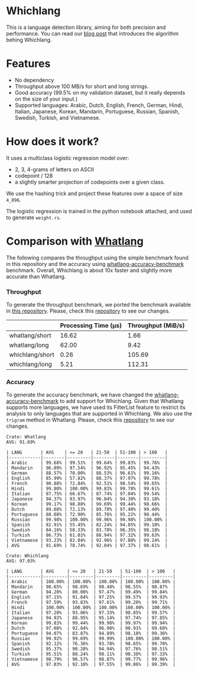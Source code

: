 # Whichlang

This is a language detection library, aiming for both precision and performance. You can read our [blog post](https://quickwit.io/blog/whichlang-language-detection-library) that introduces the algorithm behing Whichlang.

# Features

- No dependency
- Throughput above 100 MB/s for short and long strings.
- Good accuracy (99.5% on my validation dataset, but it really depends on the size of your input.)
- Supported languages: Arabic, Dutch, English, French, German, Hindi, Italian, Japanese, Korean, Mandarin, Portuguese, Russian, Spanish, Swedish, Turkish, and Vietnamese.

# How does it work?

It uses a multiclass logistic regression model over:
- 2, 3, 4-grams of letters on ASCII
- codepoint / 128
- a slightly smarter projection of codepoints over a given class.

We use the hashing trick and project these features over a space of size `4_096`.

The logistic regression is trained in the python notebook attached,
and used to generate `weight.rs`.

# Comparison with [Whatlang](https://github.com/greyblake/whatlang-rs)

The following compares the throughput using the simple benchmark found in this repository and the accuracy using [whatlang-accuracy-benchmark](https://github.com/evanxg852000/whatlang-accuracy-benchmark) benchmark. Overall, Whichlang is about 10x faster and slightly more accurate than Whatlang.

### Throughput

To generate the throughput benchmark, we ported the benchmark available in [this repository](https://github.com/quickwit-oss/whichlang/blob/main/benches/bench.rs). Please, check this [repository](https://github.com/evanxg852000/whatlang-accuracy-benchmark) to see our changes.

|                           | Processing Time (µs) | Throughput (MiB/s) |
| ------------------------- | -------------------- | ------------------ | 
| whatlang/short            | 16.62                | 1.66               | 
| whatlang/long             | 62.00                | 9.42               | 
| whichlang/short           | 0.26                 | 105.69             | 
| whichlang/long            | 5.21                 | 112.31             | 

### Accuracy


To generate the accuracy benchmark, we have changed the [whatlang-accuracy-benchmark](https://github.com/whatlang/whatlang-accuracy-benchmark) to add support for Whichlang. Given that Whatlang supports more languages, we have used its FilterList feature to restrict its analysis to only languages that are supported in Whichlang. We also use the `trigram` method in Whatlang.  Please, check this [repository](https://github.com/evanxg852000/whatlang-accuracy-benchmark) to see our changes.

```
Crate: Whatlang
AVG: 91.69%

| LANG       | AVG    | <= 20   | 21-50  | 51-100 | > 100   |
|------------|--------|---------|--------|--------|---------|
| Arabic     | 99.68% | 99.51%  | 99.64% | 99.83% | 99.76%  |
| Mandarin   | 96.09% | 97.54%  | 96.92% | 95.45% | 94.43%  |
| German     | 88.57% | 70.00%  | 88.53% | 96.61% | 99.16%  |
| English    | 85.99% | 57.82%  | 88.37% | 97.97% | 99.78%  |
| French     | 90.88% | 72.84%  | 92.51% | 98.54% | 99.65%  |
| Hindi      | 99.80% | 100.00% | 99.83% | 99.78% | 99.61%  |
| Italian    | 87.75% | 66.67%  | 87.74% | 97.04% | 99.54%  |
| Japanese   | 94.37% | 93.97%  | 96.04% | 94.30% | 93.18%  |
| Korean     | 99.17% | 98.88%  | 99.69% | 99.44% | 98.66%  |
| Dutch      | 89.68% | 72.13%  | 89.78% | 97.40% | 99.40%  |
| Portuguese | 88.08% | 72.90%  | 85.76% | 95.22% | 98.44%  |
| Russian    | 99.98% | 100.00% | 99.96% | 99.98% | 100.00% |
| Spanish    | 82.91% | 55.45%  | 82.24% | 94.85% | 99.10%  |
| Swedish    | 84.16% | 58.33%  | 83.78% | 96.35% | 98.18%  |
| Turkish    | 86.73% | 61.01%  | 88.94% | 97.32% | 99.63%  |
| Vietnamese | 93.23% | 82.84%  | 92.96% | 97.88% | 99.24%  |
| AVG        | 91.69% | 78.74%  | 92.04% | 97.37% | 98.61%  |
```

```
Crate: Whichlang
AVG: 97.03%

| LANG       | AVG     | <= 20   | 21-50   | 51-100  | > 100   |
|------------|---------|---------|---------|---------|---------|
| Arabic     | 100.00% | 100.00% | 100.00% | 100.00% | 100.00% |
| Mandarin   | 98.65%  | 98.69%  | 98.48%  | 98.55%  | 98.87%  |
| German     | 94.20%  | 80.00%  | 97.47%  | 99.49%  | 99.84%  |
| English    | 97.15%  | 91.84%  | 97.25%  | 99.57%  | 99.93%  |
| French     | 97.59%  | 93.83%  | 97.61%  | 99.20%  | 99.71%  |
| Hindi      | 100.00% | 100.00% | 100.00% | 100.00% | 100.00% |
| Italian    | 97.20%  | 93.06%  | 97.33%  | 98.85%  | 99.57%  |
| Japanese   | 94.92%  | 88.95%  | 95.14%  | 97.74%  | 97.85%  |
| Korean     | 99.83%  | 99.44%  | 99.98%  | 99.97%  | 99.94%  |
| Dutch      | 97.08%  | 92.84%  | 96.98%  | 98.91%  | 99.60%  |
| Portuguese | 94.07%  | 83.87%  | 94.89%  | 98.18%  | 99.36%  |
| Russian    | 99.92%  | 99.69%  | 99.99%  | 100.00% | 100.00% |
| Spanish    | 92.12%  | 76.36%  | 93.78%  | 98.65%  | 99.70%  |
| Swedish    | 95.37%  | 90.28%  | 94.94%  | 97.76%  | 98.51%  |
| Turkish    | 95.51%  | 88.24%  | 98.11%  | 98.38%  | 97.33%  |
| Vietnamese | 98.79%  | 96.57%  | 98.87%  | 99.77%  | 99.96%  |
| AVG        | 97.03%  | 92.10%  | 97.55%  | 99.06%  | 99.39%  |
```
